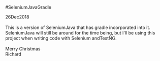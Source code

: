 #SeleniumJavaGradle

26Dec2018<br>
<br>
This is a version of SeleniumJava that has gradle incorporated into it. SeleniumJava will still be around for the time being, but I'll be using this project when writing code with Selenium andTestNG.<br>
<br>
Merry Christmas<br>
Richard<br>
